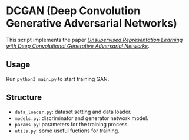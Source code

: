 # DCGAN (Deep Convolution Generative Adversarial Networks)

This script implements the paper *[Unsupervised Representation Learning with Deep Convolutional Generative Adversarial Networks](http://arxiv.org/abs/1511.06434)*.

## Usage
Run `python3 main.py` to start training GAN.

## Structure
- `data_loader.py`: dataset setting and data loader.
- `models.py`: discriminator and generator network model.
- `params.py`: parameters for the training process.
- `utils.py`: some useful fuctions for training.
